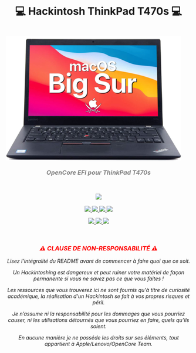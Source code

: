 <h1 align="center">💻 Hackintosh ThinkPad T470s 💻<h1>
<img align="center" src="./Images/opencore-t470S.png" alt="Lenovo Thinkpad T470S macOS Hackintosh OpenCore" />

<h3 align="center" style="font-style:italic; color: grey">OpenCore EFI pour ThinkPad T470s</h3>
<br>
<p align="center">
  <img src="https://img.shields.io/badge/Compatibilité-BigSur%20%7C%20Monterey-purple.svg?style=flat" />
</p>
  <p align="center">
    <a target="__blank" href="https://developer.apple.com/documentation/macos-release-notes">
  <img src="https://img.shields.io/badge/MacOS-12.2-maroon.svg?style=flat" />
    </a>
    <a target="__blank" href="https://github.com/acidanthera/OpenCorePkg">
      <img src="https://img.shields.io/badge/OpenCore-0.7.7-darkblue.svg?style=flat">
    </a>
    <a target="__blank" href="https://pcsupport.lenovo.com/fr/fr/products/laptops-and-netbooks/thinkpad-t-series-laptops/thinkpad-t470s">
      <img src="https://img.shields.io/badge/Model-20HF|20HG-darkcyan?style=flat">
    </a>
    <a target="__blank" href="https://travis-ci.org/IceEnd/Yosoro">
      <img src="https://img.shields.io/badge/BIOS-1.42-goldenrod?style=flat">
    </a>
  </p>
  <p align="center">
    <a target="__blank" href="https://https://github.com/Asteerix/Hackintosh-Lenovo-Thinkpad-T470s/releases">
      <img src="https://img.shields.io/github/release/iceend/yosoro.svg?style=flat" />
    </a>
    <a target="__blank" href="https://https://github.com/Asteerix/Hackintosh-Lenovo-Thinkpad-T470s/releases">
      <img src="https://img.shields.io/github/downloads/IceEnd/Yosoro/total.svg?style=flat">
    </a>
    <a target="__blank" href="https://https://github.com/Asteerix/Hackintosh-Lenovo-Thinkpad-T470s/blob/master/LICENSE">
      <img src="https://img.shields.io/badge/license-MIT-forestgreen" />
    </a>
  </p>
</p>

</br>
<h3 align="center" style="color: red; font-style: italic">⚠️ CLAUSE DE NON-RESPONSABILITÉ ⚠️</h3>
<p align="center" style="font-style: italic">
Lisez l'intégralité du README avant de commencer à faire quoi que ce soit.
<p>
<p align="center" style="font-style: italic">
Un Hackintoshing est dangereux et peut ruiner votre matériel de façon permanente si vous ne savez pas ce que vous faites !
<p>
<p align="center" style="font-style: italic">
Les ressources que vous trouverez ici ne sont fournis qu'à titre de curiosité académique, la réalisation d'un Hackintosh se fait à vos propres risques et péril.
<p>
<p align="center" style="font-style: italic">
Je n’assume ni la responsabilité pour les dommages que vous pourriez causer, ni les utilisations détournés que vous pourriez en faire, quels qu’ils soient.
</p>
<p align="center" style="font-style: italic">
En aucune manière je ne posséde les droits sur ses éléments, tout appartient à Apple/Lenovo/OpenCore Team.
</p>
<p>
</p>
</br>
